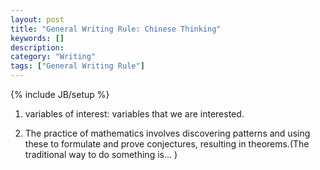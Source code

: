 ```yaml
---
layout: post
title: "General Writing Rule: Chinese Thinking"
keywords: []
description: 
category: "Writing"
tags: ["General Writing Rule"]
---
```

{% include JB/setup %}

1. variables of interest: variables that we are interested.

2. The practice of mathematics involves discovering patterns and using these to
   formulate and prove conjectures, resulting in theorems.(The traditional way
   to do something is... )




